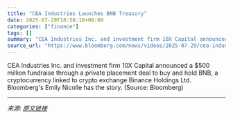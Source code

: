 ```yaml
---
title: "CEA Industries Launches BNB Treasury"
date: 2025-07-29T18:58:10+08:00
categories: ["finance"]
tags: []
summary: "CEA Industries Inc. and investment firm 10X Capital announced a $500 million fundraise through a private placement deal to buy and hold BNB, a cryptocurrency linked to crypto exchange Binance Holdings"
source_url: "https://www.bloomberg.com/news/videos/2025-07-29/cea-industries-launches-bnb-treasury-video"
---
```


CEA Industries Inc. and investment firm 10X Capital announced a $500 million fundraise through a private placement deal to buy and hold BNB, a cryptocurrency linked to crypto exchange Binance Holdings Ltd. Bloomberg's Emily Nicolle has the story. (Source: Bloomberg)

---

*来源: [原文链接](https://www.bloomberg.com/news/videos/2025-07-29/cea-industries-launches-bnb-treasury-video)*
